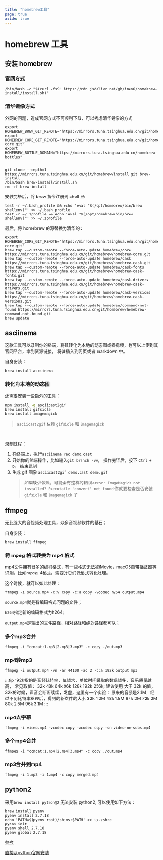 ```yaml
---
title: "homebrew工具"
page: true
aside: true
---
```


# homebrew 工具

## 安装 homebrew

### 官网方式

`/bin/bash -c "$(curl -fsSL https://cdn.jsdelivr.net/gh/ineo6/homebrew-install/install.sh)"`

### 清华镜像方式

外网的问题，造成官网方式不可顺利下载，可以考虑清华镜像的方式

```shell
export HOMEBREW_BREW_GIT_REMOTE="https://mirrors.tuna.tsinghua.edu.cn/git/homebrew/brew.git"
export HOMEBREW_CORE_GIT_REMOTE="https://mirrors.tuna.tsinghua.edu.cn/git/homebrew/homebrew-core.git"
export HOMEBREW_BOTTLE_DOMAIN="https://mirrors.tuna.tsinghua.edu.cn/homebrew-bottles"


git clone --depth=1 https://mirrors.tuna.tsinghua.edu.cn/git/homebrew/install.git brew-install
/bin/bash brew-install/install.sh
rm -rf brew-install
```

安装完毕后，将 brew 指令注册到 shell 里:

```shell
test -r ~/.bash_profile && echo 'eval "$(/opt/homebrew/bin/brew shellenv)"' >> ~/.bash_profile
test -r ~/.zprofile && echo 'eval "$(/opt/homebrew/bin/brew shellenv)"' >> ~/.zprofile
```

最后，将 homebrew 的源替换为清华的：

```shell
export HOMEBREW_CORE_GIT_REMOTE="https://mirrors.tuna.tsinghua.edu.cn/git/homebrew/homebrew-core.git"
brew tap --custom-remote --force-auto-update homebrew/core https://mirrors.tuna.tsinghua.edu.cn/git/homebrew/homebrew-core.git
brew tap --custom-remote --force-auto-update homebrew/cask https://mirrors.tuna.tsinghua.edu.cn/git/homebrew/homebrew-cask.git
brew tap --custom-remote --force-auto-update homebrew/cask-fonts https://mirrors.tuna.tsinghua.edu.cn/git/homebrew/homebrew-cask-fonts.git
brew tap --custom-remote --force-auto-update homebrew/cask-drivers https://mirrors.tuna.tsinghua.edu.cn/git/homebrew/homebrew-cask-drivers.git
brew tap --custom-remote --force-auto-update homebrew/cask-versions https://mirrors.tuna.tsinghua.edu.cn/git/homebrew/homebrew-cask-versions.git
brew tap --custom-remote --force-auto-update homebrew/command-not-found https://mirrors.tuna.tsinghua.edu.cn/git/homebrew/homebrew-command-not-found.git
brew update
```

## asciinema

这款工具可以录制你的终端，将其转化为本地的动态图或者视频，也可以上传到其官网平台，拿到资源链接，
将其插入到网页或者 markdown 中。

自身安装：

```sh
brew install asciinema
```

### 转化为本地的动态图

还需要安装一些额外的工具：

```sh
npm install -g asciicast2gif
brew install gifsicle
brew install imagemagick
```

> `asciicast2gif` 依赖 `gifsicle` 和 `imagemagick `

<br>

录制过程：

1. 在终端上，执行`asciinema rec demo.cast`
2. 开始你的终端操作，比如输入`git branch -vv`， 操作完毕后，按下 `Ctrl + D`， 结束录制
3. 生成 gif 图像 `asciicast2gif demo.cast demo.gif`
   > 如果缺少依赖，可能会有这样的错误`error: ImageMagick not installed? Executable 'convert' not found`
   > 你就要检查是否安装 `gifsicle` 和 `imagemagick` 了


## ffmpeg
无比强大的音视频处理工具，众多音视频软件的基石；

自身安装：

```shell
brew install ffmpeg
```

### 将 mpeg 格式转换为 mp4 格式
mp4文件拥有很多的编码格式，有一些格式无法被iMovie，macOS自带播放器等识别，比如mpeg-4格式，需要对它们做格式转化处理。

这个时候，就可以如此处理：

```shell
ffmpeg -i source.mp4 -c:v copy -c:a copy -vcodec h264 output.mp4
```

`source.mp4`就是有编码格式问题的文件；

`h264`指定新的编码格式为h264;

`output.mp4`是输出的文件路径，相对路径和绝对路径都可以；

### 多个mp3合并
```shell 
ffmpeg -i "concat:1.mp3|2.mp3|3.mp3" -c copy ./out.mp3
```

### mp4转mp3
```shell 
ffmpeg -i output.mp4 -vn -ar 44100 -ac 2 -b:a 192k output.mp3
```
:::tip <TipIcon />
192k指的是音频比特率，值越大，单位时间采取的数据越多，音乐质量越高，
  常见取值： 32k 48k 64k 96k 128k 192k 256k;
  建议使用 大于 32k 的值，32k的时候，声音会断断续续，发虚，这里有一个实验：
     原来的音频是2.1M，经过不同比特率处理后，得到的新文件的大小
           32k         1.2M
           48k         1.5M
           64k         2M
          72k         2M
           80k         2.5M
           96k         3.1M
:::

### mp4去字幕
```shell 
ffmpeg -i video.mp4 -vcodec copy -acodec copy -sn video-no-subs.mp4
```

### 多个mp4合并
```shell
ffmpeg -i "concat:1.mp4|2.mp4|3.mp4" -c copy ./out.mp4
```

### mp3合并到mp4
```shell 
ffmpeg -i 1.mp3 -i 1.mp4 -c copy merged.mp4
```

## python2
采用`brew install python@2` 无法安装 python2, 可以使用如下方法：

```shell
brew install pyenv
pyenv install 2.7.18
echo 'PATH=$(pyenv root)/shims:$PATH' >> ~/.zshrc
pyenv init
pyenv shell 2.7.18
pyenv global 2.7.18
```

[参考](https://dev.to/jordicuevas/how-to-install-python2-in-a-macbook-m1-with-brew-bhi)


[直接从python官网安装](https://www.python.org/downloads/release/python-2718/)

<Giscus />
